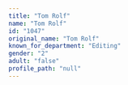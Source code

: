 ```yaml
---
title: "Tom Rolf"
name: "Tom Rolf"
id: "1047"
original_name: "Tom Rolf"
known_for_department: "Editing"
gender: "2"
adult: "false"
profile_path: "null"
---
```

